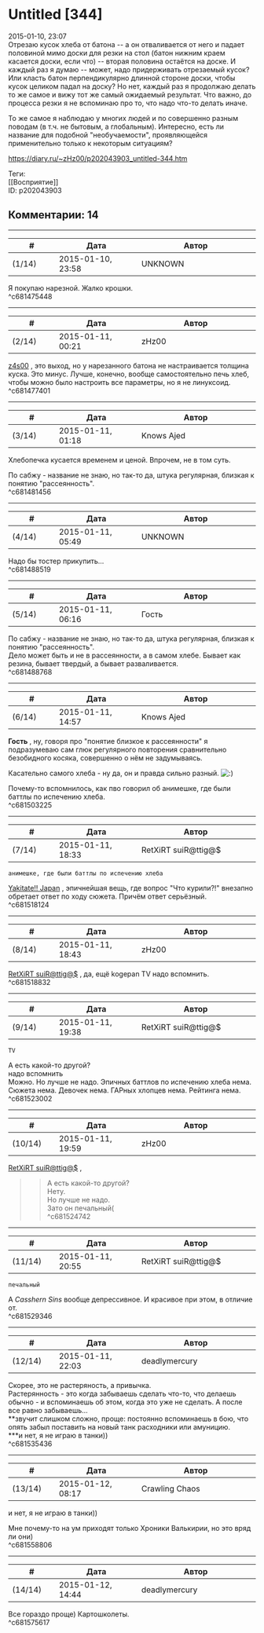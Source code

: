 Untitled [344]
==============

  
2015-01-10, 23:07  
 Отрезаю кусок хлеба от батона -- а он отваливается от него и падает половиной мимо доски для резки на стол (батон нижним краем касается доски, если что) -- вторая половина остаётся на доске. И каждый раз я думаю -- может, надо придерживать отрезаемый кусок? Или класть батон перпендикулярно длинной стороне доски, чтобы кусок целиком падал на доску? Но нет, каждый раз я продолжаю делать то же самое и вижу тот же самый ожидаемый результат. Что важно, до процесса резки я не вспоминаю про то, что надо что-то делать иначе.   
   
 То же самое я наблюдаю у многих людей и по совершенно разным поводам (в т.ч. не бытовым, а глобальным). Интересно, есть ли название для подобной "необучаемости", проявляющейся применительно только к некоторым ситуациям?   
  
<https://diary.ru/~zHz00/p202043903_untitled-344.htm>  
  
Теги:  
[[Восприятие]]  
ID: p202043903  


Комментарии: 14
---------------

  


---



|         #         |              Дата              |                     Автор                     |           ID           |
| --- | --- | --- | --- |
| (1/14) | 2015-01-10, 23:58 | UNKNOWN | c681475448 |

  
 Я покупаю нарезной. Жалко крошки.   
 ^c681475448

---



|         #         |              Дата              |                     Автор                     |           ID           |
| --- | --- | --- | --- |
| (2/14) | 2015-01-11, 00:21 | zHz00 | c681477401 |

  
  [z4s00](http://z4s00.diary.ru "Kitsuneko's eye")  , это выход, но у нарезанного батона не настраивается толщина куска. Это минус. Лучше, конечно, вообще самостоятельно печь хлеб, чтобы можно было настроить все параметры, но я не линуксоид.   
 ^c681477401

---



|         #         |              Дата              |                     Автор                     |           ID           |
| --- | --- | --- | --- |
| (3/14) | 2015-01-11, 01:18 | Knows Ajed | c681481456 |

  
 Хлебопечка кусается временем и ценой. Впрочем, не в том суть.   
   
 По сабжу - название не знаю, но так-то да, штука регулярная, близкая к понятию "рассеянность".   
 ^c681481456

---



|         #         |              Дата              |                     Автор                     |           ID           |
| --- | --- | --- | --- |
| (4/14) | 2015-01-11, 05:49 | UNKNOWN | c681488519 |

  
 Надо бы тостер прикупить...   
 ^c681488519

---



|         #         |              Дата              |                     Автор                     |           ID           |
| --- | --- | --- | --- |
| (5/14) | 2015-01-11, 06:16 | Гость | c681488768 |

  
  По сабжу - название не знаю, но так-то да, штука регулярная, близкая к понятию "рассеянность".    
 Дело может быть и не в рассеянности, а в самом хлебе. Бывает как резина, бывает твердый, а бывает разваливается.   
 ^c681488768

---



|         #         |              Дата              |                     Автор                     |           ID           |
| --- | --- | --- | --- |
| (6/14) | 2015-01-11, 14:57 | Knows Ajed | c681503225 |

  
  **Гость**  , ну, говоря про "понятие близкое к рассеянности" я подразумеваю сам глюк регулярного повторения сравнительно безобидного косяка, совершенно о нём не задумываясь.   
   
 Касательно самого хлеба - ну да, он и правда сильно разный. ![:)](http://static.diary.ru/picture/3.gif)   
   
 Почему-то вспомнилось, как пво говорил об анимешке, где были баттлы по испечению хлеба.   
 ^c681503225

---



|         #         |              Дата              |                     Автор                     |           ID           |
| --- | --- | --- | --- |
| (7/14) | 2015-01-11, 18:33 | RetXiRT suiR@ttig@$ | c681518124 |

  
    анимешке, где были баттлы по испечению хлеба    
  [Yakitate!! Japan](https://myanimelist.net/anime/28)  , эпичнейшая вещь, где вопрос "Что курили?!" внезапно обретает ответ по ходу сюжета. Причём ответ серьёзный.    
 ^c681518124

---



|         #         |              Дата              |                     Автор                     |           ID           |
| --- | --- | --- | --- |
| (8/14) | 2015-01-11, 18:43 | zHz00 | c681518832 |

  
  [RetXiRT suiR@ttig@$](http://Hellspawn.diary.ru "Koneko-chan shrine")  , да, ещё kogepan TV надо вспомнить.   
 ^c681518832

---



|         #         |              Дата              |                     Автор                     |           ID           |
| --- | --- | --- | --- |
| (9/14) | 2015-01-11, 19:38 | RetXiRT suiR@ttig@$ | c681523002 |

  
    TV    
 А есть какой-то другой?   
   надо вспомнить    
 Можно. Но лучше не надо. Эпичных баттлов по испечению хлеба нема. Сюжета нема. Девочек нема. ГАРных хлопцев нема. Рейтинга нема.    
 ^c681523002

---



|         #         |              Дата              |                     Автор                     |           ID           |
| --- | --- | --- | --- |
| (10/14) | 2015-01-11, 19:59 | zHz00 | c681524742 |

  
  [RetXiRT suiR@ttig@$](http://Hellspawn.diary.ru "Koneko-chan shrine")  ,   
 >>А есть какой-то другой?   
 Нету.   
 >>Но лучше не надо.   
 Зато он печальный(   
 ^c681524742

---



|         #         |              Дата              |                     Автор                     |           ID           |
| --- | --- | --- | --- |
| (11/14) | 2015-01-11, 20:55 | RetXiRT suiR@ttig@$ | c681529346 |

  
    печальный    
 А  *Casshern Sins*  вообще депрессивное. И красивое при этом, в отличие от.    
 ^c681529346

---



|         #         |              Дата              |                     Автор                     |           ID           |
| --- | --- | --- | --- |
| (12/14) | 2015-01-11, 22:03 | deadlymercury | c681535436 |

  
 Скорее, это не растеряность, а привычка.   
 Растерянность - это когда забываешь сделать что-то, что делаешь обычно - и вспоминаешь об этом, когда это уже не сделать. А после все равно забываешь...   
 \*\*звучит слишком сложно, проще: постоянно вспоминаешь в бою, что опять забыл поставить на новый танк расходники или амуницию.   
 \*\*\*и нет, я не играю в танки))   
 ^c681535436

---



|         #         |              Дата              |                     Автор                     |           ID           |
| --- | --- | --- | --- |
| (13/14) | 2015-01-12, 08:17 | Crawling Chaos | c681558806 |

  
  и нет, я не играю в танки))   
    
   
 Мне почему-то на ум приходят только Хроники Валькирии, но это вряд ли они)   
 ^c681558806

---



|         #         |              Дата              |                     Автор                     |           ID           |
| --- | --- | --- | --- |
| (14/14) | 2015-01-12, 14:44 | deadlymercury | c681575617 |

  
 Все гораздо проще) Картошколеты.   
 ^c681575617